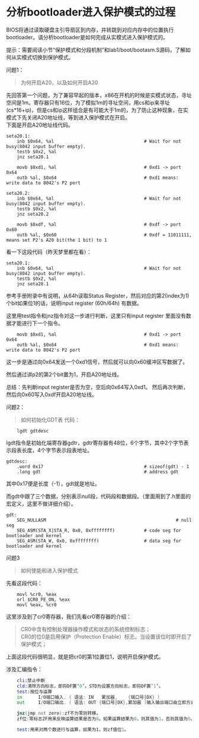 # 分析bootloader进入保护模式的过程
BIOS将通过读取硬盘主引导扇区到内存，并转跳到对应内存中的位置执行bootloader。请分析bootloader是如何完成从实模式进入保护模式的。

提示：需要阅读小节“保护模式和分段机制”和lab1/boot/bootasm.S源码，了解如何从实模式切换到保护模式。

问题1：
>为何开启A20，以及如何开启A20

先回答第一个问题，为了兼容早起的版本，x86在开机的时候是实模式状态，寻址空间是1m。寄存器只有16位，为了模拟1m的寻址空间，用cs和ip来寻址(cs*16+ip)，但是cs和ip这样组合是有可能大于1m的，为了防止这种现象，在实模式下先关闭A20地址线，等到进入保护模式在开启。<br>
下面是开启A20地址线代码。
```
seta20.1:
    inb $0x64, %al                                  # Wait for not busy(8042 input buffer empty).
    testb $0x2, %al
    jnz seta20.1

    movb $0xd1, %al                                 # 0xd1 -> port 0x64
    outb %al, $0x64                                 # 0xd1 means: write data to 8042's P2 port

seta20.2:
    inb $0x64, %al                                  # Wait for not busy(8042 input buffer empty).
    testb $0x2, %al
    jnz seta20.2

    movb $0xdf, %al                                 # 0xdf -> port 0x60
    outb %al, $0x60                                 # 0xdf = 11011111, means set P2's A20 bit(the 1 bit) to 1

```
看一下这段代码（昨天梦里都在看）：
```
seta20.1:
    inb $0x64, %al                                  # Wait for not busy(8042 input buffer empty).
    testb $0x2, %al
    jnz seta20.1
```
参考手册附录中有说明，从64h读取Status Register，然后对应的第2(index为1)个bit如果位1的话，说明input register (60h/64h) 有数据。

这里用test指令和jnz指令对这一步进行判断，这里只有input register 里面没有数据才能进行下一个指令。

```
    movb $0xd1, %al                                 # 0xd1 -> port 0x64
    outb %al, $0x64                                 # 0xd1 means: write data to 8042's P2 port
```
这一步是通过向0x64发送一个0xd1信号，然后就可以向0x60缓冲区写数据了。

然后通过讲p2的第2个bit置为1，开启A20地址线。


总结：先判断input register是否为空，空后向0x64写入0xd1。
然后再次判断，然后向0x60写入0xdf开启A20地址线。

问题2：
>如何初始化GDT表
代码：
```
    lgdt gdtdesc
```
lgdt指令是初始化端寄存器gdtr，gdtr寄存器有48位，6个字节，其中2个字节表示段表长度，4个字节表示段表地址。
```
gdtdesc:
    .word 0x17                                      # sizeof(gdt) - 1
    .long gdt                                       # address gdt
```
其中0x17便是长度（-1），gdt就是地址。

而gdt中跟了三个数据，分别表示null段，代码段和数据段。（里面用到了.h里面的宏定义，这里不做详细介绍）。
```
gdt:
    SEG_NULLASM                                                 # null seg
    SEG_ASM(STA_X|STA_R, 0x0, 0xffffffff)           # code seg for bootloader and kernel
    SEG_ASM(STA_W, 0x0, 0xffffffff)                 # data seg for bootloader and kernel
```



问题3
>如何使能和进入保护模式

先看这段代码：
```
    movl %cr0, %eax
    orl $CR0_PE_ON, %eax
    movl %eax, %cr0
```
这里涉及到了cr0寄存器，我们先看cr0寄存器的介绍：
>CR0中含有控制处理器操作模式和状态的系统控制标志；<br/>CR0的位0是启用保护（Protection Enable）标志。当设置该位时即开启了保护模式；

上面这段代码很明显，就是把cr0的第1位置位1，说明开启保护模式。



涉及汇编指令：
```asm
    cli:禁止中断 
    cld:清除方向标志，即将DF置‘0’。STD为设置方向标志，即将DF置‘1’。
    test:按位与运算
    in      I/O端口输入. ( 语法: IN   累加器,    {端口号│DX} )  
    out     I/O端口输出. ( 语法: OUT {端口号│DX},累加器 )输入输出端口由立即方式指定时,    其范围是 0-255; 由寄存器 DX 指定时,其范围是    0-65535.  

    jnz(jmp not zero):zf不为零则转移。
    zf位:零标志ZF用来反映运算结果是否为0。如果运算结果为0，则其值为1，否则其值为0。

    test:用来对两个数进行与运算，如果为1，则zf值位1。
    
```